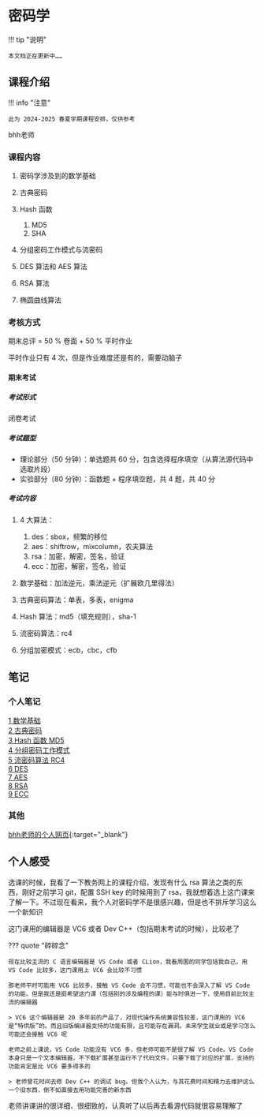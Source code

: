 # 密码学

!!! tip "说明"

    本文档正在更新中……

## 课程介绍

!!! info "注意"

    此为 2024-2025 春夏学期课程安排，仅供参考

bhh老师

### 课程内容

1. 密码学涉及到的数学基础
2. 古典密码
3. Hash 函数

    1. MD5
    2. SHA

4. 分组密码工作模式与流密码
5. DES 算法和 AES 算法
6. RSA 算法
7. 椭圆曲线算法

### 考核方式

期末总评 = 50 % 卷面 + 50 % 平时作业

平时作业只有 4 次，但是作业难度还是有的，需要动脑子

#### 期末考试

##### 考试形式

闭卷考试

##### 考试题型

- 理论部分（50 分钟）：单选题共 60 分，包含选择程序填空（从算法源代码中选取片段）
- 实验部分（80 分钟）：函数题 + 程序填空题，共 4 题，共 40 分

##### 考试内容

1. 4 大算法：

    1. des：sbox，频繁的移位
    2. aes：shiftrow，mixcolumn，农夫算法
    3. rsa：加密，解密，签名，验证
    4. ecc：加密，解密，签名，验证

2. 数学基础：加法逆元，乘法逆元（扩展欧几里得法）
3. 古典密码算法：单表，多表，enigma
4. Hash 算法：md5（填充规则），sha-1
5. 流密码算法：rc4
6. 分组加密模式：ecb，cbc，cfb

## 笔记

### 个人笔记

[1 数学基础](./doc/doc1.md)<br/>
[2 古典密码](./doc/doc2.md)<br/>
[3 Hash 函数 MD5](./doc/doc3.md)<br/>
[4 分组密码工作模式](./doc/doc4.md)<br/>
[5 流密码算法 RC4](./doc/doc5.md)<br/>
[6 DES](./doc/doc6.md)<br/>
[7 AES](./doc/doc7.md)<br/>
[8 RSA](./doc/doc8.md)<br/>
[9 ECC](./doc/doc9.md)

### 其他

[bhh老师的个人网页](http://cc.zju.edu.cn/bhh/){:target="_blank"}

## 个人感受

选课的时候，我看了一下教务网上的课程介绍，发现有什么 rsa 算法之类的东西，刚好之前学习 git，配置 SSH key 的时候用到了 rsa，我就想着选上这门课来了解一下。不过现在看来，我个人对密码学不是很感兴趣，但是也不排斥学习这么一个新知识

这门课用的编辑器是 VC6 或者 Dev C++（包括期末考试的时候），比较老了

??? quote "碎碎念"

    现在比较主流的 C 语言编辑器是 VS Code 或者 CLion，我看周围的同学包括我自己，用 VS Code 比较多，这门课用上 VC6 会比较不习惯

    那老师平时可能用 VC6 比较多，接触 VS Code 会不习惯，可能也不会深入了解 VS Code 的功能。但是我还是挺希望这门课（包括别的涉及编程的课）能与时俱进一下，使用目前比较主流的编辑器

    > VC6 这个编辑器是 20 多年前的产品了，对现代操作系统兼容性较差，这门课用的 VC6 是“特供版”的。而且旧版编译器支持的功能有限，且可能存在漏洞。未来学生就业或是学习怎么可能还会接触 VC6 呢

    老师之前上课说，VS Code 功能没有 VC6 多，但老师可能不是很了解 VS Code。VS Code 本身只是一个文本编辑器，不下载扩展甚至运行不了代码文件，只要下载了对应的扩展，支持的功能肯定是比 VC6 要多得多的

    > 老师曾花时间去修 Dev C++ 的调试 bug。但我个人认为，与其花费时间和精力去维护这么一个旧东西，倒不如直接去用功能完善的新东西

老师讲课讲的很详细、很细致的，认真听了以后再去看源代码就很容易理解了